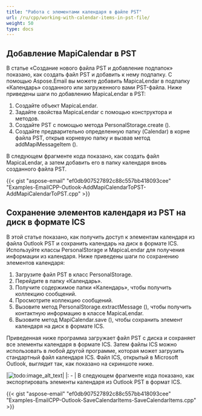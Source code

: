 ```yaml
---
title: "Работа с элементами календаря в файле PST"
url: /ru/cpp/working-with-calendar-items-in-pst-file/
weight: 50
type: docs
---
```


## **Добавление MapiCalendar в PST**
В статье «Создание нового файла PST и добавление подпапок» показано, как создать файл PST и добавить к нему подпапку. С помощью Aspose.Email вы можете добавить MapicaLendar в подпапку «Календарь» созданного или загруженного вами PST-файла. Ниже приведены шаги по добавлению MapicaLendar в PST:

1. Создайте объект MapicaLendar.
1. Задайте свойства MapicaLendar с помощью конструктора и методов.
1. Создайте PST с помощью метода PersonalStorage.create ().
1. Создайте предварительно определенную папку (Calendar) в корне файла PST, открыв корневую папку и вызвав метод addMapiMessageItem ().

В следующем фрагменте кода показано, как создать файл MapicaLendar, а затем добавить его в папку календаря вновь созданного файла PST.



{{< gist "aspose-email" "ef0db907527892c88c557bb418093cee" "Examples-EmailCPP-Outlook-AddMapiCalendarToPST-AddMapiCalendarToPST.cpp" >}}
## **Сохранение элементов календаря из PST на диск в формате ICS**
В этой статье показано, как получить доступ к элементам календаря из файла Outlook PST и сохранить календарь на диск в формате ICS. Используйте классы PersonalStorage и MapicaLendar для получения информации из календаря. Ниже приведены шаги по сохранению элементов календаря:

1. Загрузите файл PST в класс PersonalStorage.
1. Перейдите в папку «Календарь».
1. Получите содержимое папки «Календарь», чтобы получить коллекцию сообщений.
1. Просмотрите коллекцию сообщений.
1. Вызовите метод PersonalStorage.extractMessage (), чтобы получить контактную информацию в классе MapicaLendar.
1. Вызовите метод MapiCalendar.save (), чтобы сохранить элемент календаря на диск в формате ICS.

Приведенная ниже программа загружает файл PST с диска и сохраняет все элементы календаря в формате ICS. Затем файлы ICS можно использовать в любой другой программе, которая может загрузить стандартный файл календаря ICS. Файл ICS, открытый в Microsoft Outlook, выглядит так, как показано на скриншоте ниже.

|![todo:image_alt_text](working-with-calendar-items-in-pst-file_1.png)|
|: - |
В следующем фрагменте кода показано, как экспортировать элементы календаря из Outlook PST в формат ICS.



{{< gist "aspose-email" "ef0db907527892c88c557bb418093cee" "Examples-EmailCPP-Outlook-SaveCalendarItems-SaveCalendarItems.cpp" >}}

